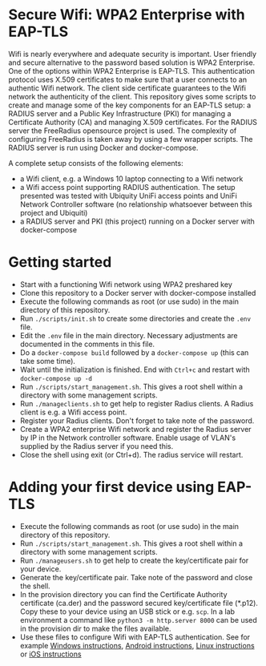 # Secure Wifi: WPA2 Enterprise with EAP-TLS
Wifi is nearly everywhere and adequate security is important. User friendly and secure alternative to the password based solution is WPA2 Enterprise. One of the options within WPA2 Enterprise is EAP-TLS. This authentication protocol uses X.509 certificates to make sure that a user connects to an authentic Wifi network. The client side certificate guarantees to the Wifi network the authenticity of the client. This repository gives some scripts to create and manage some of the key components for an EAP-TLS setup: a RADIUS server and a Public Key Infrastructure (PKI) for managing a Certificate Authority (CA) and managing X.509 certificates. For the RADIUS server the FreeRadius opensource project is used. The complexity of configuring FreeRadius is taken away by using a few wrapper scripts. The RADIUS server is run using Docker and docker-compose.

A complete setup consists of the following elements:
- a Wifi client, e.g. a Windows 10 laptop connecting to a Wifi network
- a Wifi access point supporting RADIUS authentication. The setup presented was tested with Ubiquity UniFi access points and UniFi Network Controller software (no relationship whatsoever between this project and Ubiquiti)
- a RADIUS server and PKI (this project) running on a Docker server with docker-compose

# Getting started
- Start with a functioning Wifi network using WPA2 preshared key
- Clone this repository to a Docker server with docker-compose installed
- Execute the following commands as root (or use sudo) in the main directory of this repository.
- Run `./scripts/init.sh` to create some directories and create the `.env` file.
- Edit the `.env` file in the main directory. Necessary adjustments are documented in the comments in this file.
- Do a `docker-compose build` followed by a `docker-compose up` (this can take some time).
- Wait until the initialization is finished. End with `Ctrl+c` and restart with `docker-compose up -d`
- Run `./scripts/start_management.sh`. This gives a root shell within a directory with some management scripts.
- Run `./manageclients.sh` to get help to register Radius clients. A Radius client is e.g. a Wifi access point.
- Register your Radius clients. Don't forget to take note of the password.
- Create a WPA2 enterprise Wifi network and register the Radius server by IP in the Network controller software. Enable usage of VLAN's supplied by the Radius server if you need this.
- Close the shell using exit (or Ctrl+d).  The radius service will restart.

# Adding your first device using EAP-TLS 
- Execute the following commands as root (or use sudo) in the main directory of this repository.
- Run `./scripts/start_management.sh`. This gives a root shell within a directory with some management scripts.
- Run `./manageusers.sh` to get help to create the key/certificate pair for your device.
- Generate the key/certificate pair. Take note of the password and close the shell.
- In the provision directory you can find the Certificate Authority certificate (ca.der) and the password secured key/certificate file (*.p12). Copy these to your device using an USB stick or e.g. `scp`. In a lab environment a command like `python3 -m http.server 8000` can be used in the provision dir to make the files available.
- Use these files to configure Wifi with EAP-TLS authentication. See for example [Windows instructions](docs/windows.md), [Android instructions](docs/android.md), [Linux instructions](docs/linux.md) or [iOS instructions](docs/ios.md)
